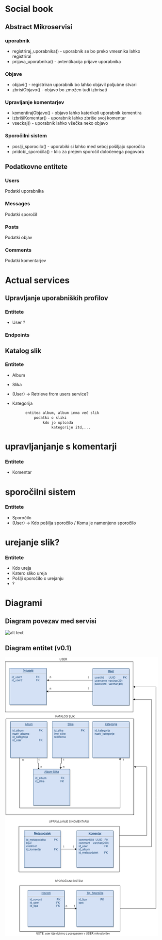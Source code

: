 # Social book

## Abstract Mikroservisi

### uporabnik
* registriraj_uporabnika() - uporabnik se bo preko vmesnika lahko registriral
* prijava_uporabnika() - avtentikacija prijave uporabnika

### Objave
* objavi() - registriran uporabnik bo lahko objavil poljubne stvari
* zbrisiObjavo() - objavo bo zmožen tudi izbrisati

### Upravljanje komentarjev
* komentirajObjavo() - objavo lahko katerikoli uporabnik komentira
* izbrišiKomentar() - uporabnik lahko zbriše svoj komentar
* vseckaj() - uporabnik lahko všečka neko objavo

### Sporočilni sistem
* poslji_sporocilo() - uporabiki si lahko med seboj pošiljajo sporočila
* pridobi_sporočila() - klic za prejem sporočil določenega pogovora

## Podatkovne entitete

### Users
Podatki uporabnika

### Messages
Podatki sporočil

### Posts
Podatki objav

### Comments
Podatki komentarjev



# Actual services 
## Upravljanje uporabniških profilov
### Entitete
* User
?
### Endpoints


## Katalog slik
### Entitete
* Album
* Slika
* (User) -> Retrieve from users service?
* Kategorija
			
			entitea album, album inma več slik
				podatki o sliki
					kdo jo uploada 
						kategorije itd,...


# upravljanjanje s komentarji
### Entitete
* Komentar

# sporočilni sistem
### Entitete
* Sporočilo
* (User) -> Kdo pošilja sporočilo / Komu je namenjeno sporočilo

# urejanje slik?
### Entitete
* Kdo ureja
* Katero sliko ureja
* Pošlji sporočilo o urejanju
* ?

# Diagrami

## Diagram povezav med servisi
![alt text](.png)

## Diagram entitet (v0.1)
![alt text](https://raw.githubusercontent.com/social-book/service-docs/master/Social%20Book.png)
